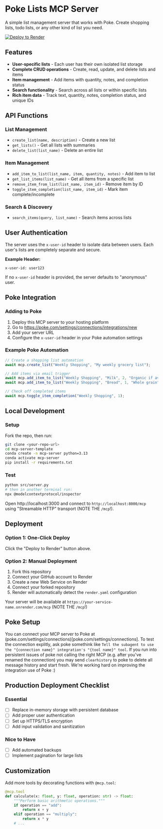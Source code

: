 # Poke Lists MCP Server

A simple list management server that works with Poke. Create shopping lists, todo lists, or any other kind of list you need.

[![Deploy to Render](https://render.com/images/deploy-to-render-button.svg)](https://render.com/deploy?repo=https://github.com/InteractionCo/mcp-server-template)

## Features

- **User-specific lists** - Each user has their own isolated list storage
- **Complete CRUD operations** - Create, read, update, and delete lists and items
- **Item management** - Add items with quantity, notes, and completion status
- **Search functionality** - Search across all lists or within specific lists
- **Rich item data** - Track text, quantity, notes, completion status, and unique IDs

## API Functions

### List Management
- `create_list(name, description)` - Create a new list
- `get_lists()` - Get all lists with summaries
- `delete_list(list_name)` - Delete an entire list

### Item Management
- `add_item_to_list(list_name, item, quantity, notes)` - Add item to list
- `get_list_items(list_name)` - Get all items from a specific list
- `remove_item_from_list(list_name, item_id)` - Remove item by ID
- `toggle_item_completion(list_name, item_id)` - Mark item complete/incomplete

### Search & Discovery
- `search_items(query, list_name)` - Search items across lists

## User Authentication

The server uses the `x-user-id` header to isolate data between users. Each user's lists are completely separate and secure.

**Example Header:**
```
x-user-id: user123
```

If no `x-user-id` header is provided, the server defaults to "anonymous" user.

## Poke Integration

### Adding to Poke
1. Deploy this MCP server to your hosting platform
2. Go to https://poke.com/settings/connections/integrations/new
3. Add your server URL
4. Configure the `x-user-id` header in your Poke automation settings

### Example Poke Automation
```javascript
// Create a shopping list automation
await mcp.create_list("Weekly Shopping", "My weekly grocery list");

// Add items via email trigger
await mcp.add_item_to_list("Weekly Shopping", "Milk", 2, "Organic if available");
await mcp.add_item_to_list("Weekly Shopping", "Bread", 1, "Whole grain");

// Check off completed items
await mcp.toggle_item_completion("Weekly Shopping", 1);
```

## Local Development

### Setup

Fork the repo, then run:

```bash
git clone <your-repo-url>
cd mcp-server-template
conda create -n mcp-server python=3.13
conda activate mcp-server
pip install -r requirements.txt
```

### Test

```bash
python src/server.py
# then in another terminal run:
npx @modelcontextprotocol/inspector
```

Open http://localhost:3000 and connect to `http://localhost:8000/mcp` using "Streamable HTTP" transport (NOTE THE `/mcp`!).

## Deployment

### Option 1: One-Click Deploy
Click the "Deploy to Render" button above.

### Option 2: Manual Deployment
1. Fork this repository
2. Connect your GitHub account to Render
3. Create a new Web Service on Render
4. Connect your forked repository
5. Render will automatically detect the `render.yaml` configuration

Your server will be available at `https://your-service-name.onrender.com/mcp` (NOTE THE `/mcp`!)

## Poke Setup

You can connect your MCP server to Poke at (poke.com/settings/connections)[poke.com/settings/connections].
To test the connection explitly, ask poke somethink like `Tell the subagent to use the "{connection name}" integration's "{tool name}" tool`.
If you run into persistent issues of poke not calling the right MCP (e.g. after you've renamed the connection) you may send `clearhistory` to poke to delete all message history and start fresh.
We're working hard on improving the integration use of Poke :)


## Production Deployment Checklist

### Essential
- [ ] Replace in-memory storage with persistent database
- [ ] Add proper user authentication
- [ ] Set up HTTPS/TLS encryption
- [ ] Add input validation and sanitization

### Nice to Have
- [ ] Add automated backups
- [ ] Implement pagination for large lists

## Customization

Add more tools by decorating functions with `@mcp.tool`:

```python
@mcp.tool
def calculate(x: float, y: float, operation: str) -> float:
    """Perform basic arithmetic operations."""
    if operation == "add":
        return x + y
    elif operation == "multiply":
        return x * y
    # ...
```
